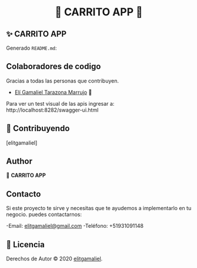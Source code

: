 <h1 align="center">📳 CARRITO APP 📳</h1>

<p align="center">

## ✨ CARRITO APP

Generado `README.md`:

## Colaboradores de codigo

Gracias a todas las personas que contribuyen.

- [Elí Gamaliel Tarazona Marrujo](https://www.facebook.com/elitgamaliel) 🎲

Para ver un test visual de las apis ingresar a:
http://localhost:8282/swagger-ui.html


## 🤝 Contribuyendo
[elitgamaliel]

## Author

👤 **CARRITO APP**

## Contacto
Si este proyecto te sirve y necesitas que te ayudemos a implementarlo en tu negocio.
puedes contactarnos:

-Email: elitgamaliel@gmail.com
-Teléfono: +51931091148

## 📝 Licencia

Derechos de Autor © 2020 [elitgamaliel](elitgamaliel@gmail.com).<br />
